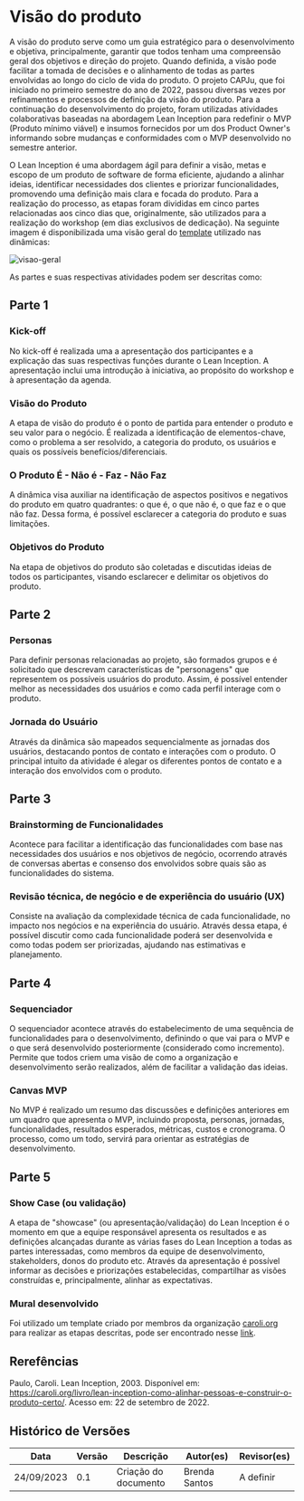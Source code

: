 # Visão do produto

A visão do produto serve como um guia estratégico para o desenvolvimento e objetiva, principalmente, garantir que todos tenham uma compreensão geral dos objetivos e direção do projeto. Quando definida, a visão pode facilitar a tomada de decisões e o alinhamento de todas as partes envolvidas ao longo do ciclo de vida do produto. O projeto CAPJu, que foi iniciado no primeiro semestre do ano de 2022, passou diversas vezes por refinamentos e processos de definição da visão do produto. Para a continuação do desenvolvimento do projeto, foram utilizadas atividades colaborativas baseadas na abordagem Lean Inception para redefinir o MVP (Produto mínimo viável) e insumos fornecidos por um dos Product Owner's informando sobre mudanças e conformidades com o MVP desenvolvido no semestre anterior. 

O Lean Inception é uma abordagem ágil para definir a visão, metas e escopo de um produto de software de forma eficiente, ajudando a alinhar ideias, identificar necessidades dos clientes e priorizar funcionalidades, promovendo uma definição mais clara e focada do produto. Para a realização do processo, as etapas foram divididas em cinco partes relacionadas aos cinco dias que, originalmente, são utilizados para a realização do workshop (em dias exclusivos de dedicação). Na seguinte imagem é disponibilizada uma visão geral do [template](https://app.mural.co/t/unbfgaepsmds202111846/m/unbfgaepsmds202111846/1692910498619/226135c4deaf3fd4c179f53b8bd78ce91cc9362f?sender=uf4a9054fa45150139df41913) utilizado nas dinâmicas: 

![visao-geral](https://media.discordapp.net/attachments/750707734910992535/1155681894302756914/image.png?width=1216&height=616)

As partes e suas respectivas atividades podem ser descritas como:

## Parte 1

### Kick-off

No kick-off é realizada uma a apresentação dos participantes e a explicação das suas respectivas funções durante o Lean Inception. A apresentação inclui uma introdução à iniciativa, ao propósito do workshop e à apresentação da agenda.

### Visão do Produto

A etapa de visão do produto é o ponto de partida para entender o produto e seu valor para o negócio. É realizada a identificação de elementos-chave, como o problema a ser resolvido, a categoria do produto, os usuários e quais os possíveis benefícios/diferenciais.

### O Produto É - Não é - Faz - Não Faz

A dinâmica visa auxiliar na identificação de aspectos positivos e negativos do produto em quatro quadrantes: o que é, o que não é, o que faz e o que não faz.
Dessa forma, é possível esclarecer a categoria do produto e suas limitações.

### Objetivos do Produto

Na etapa de objetivos do produto são coletadas e discutidas ideias de todos os participantes, visando esclarecer e delimitar os objetivos do produto.

## Parte 2

### Personas 

Para definir personas relacionadas ao projeto, são formados grupos e é solicitado que descrevam características de "personagens" que representem os possíveis usuários do produto. Assim, é possível entender melhor as necessidades dos usuários e como cada perfil interage com o produto.

### Jornada do Usuário

Através da dinâmica são mapeados sequencialmente as jornadas dos usuários, destacando pontos de contato e interações com o produto. O principal intuito da atividade é alegar os diferentes pontos de contato e a interação dos envolvidos com o produto.

## Parte 3

### Brainstorming de Funcionalidades

Acontece para facilitar a identificação das funcionalidades com base nas necessidades dos usuários e nos objetivos de negócio, ocorrendo através de conversas abertas e consenso dos envolvidos sobre quais são as funcionalidades do sistema.

### Revisão técnica, de negócio e de experiência do usuário (UX)

Consiste na avaliação da complexidade técnica de cada funcionalidade, no impacto nos negócios e na experiência do usuário. Através dessa etapa, é possível discutir como cada funcionalidade poderá ser desenvolvida e como todas podem ser priorizadas, ajudando nas estimativas e planejamento.

## Parte 4

### Sequenciador

O sequenciador acontece através do estabelecimento de uma sequência de funcionalidades para o desenvolvimento, definindo o que vai para o MVP e o que será desenvolvido posteriormente (considerado como incremento). Permite que todos criem uma visão de como a organização e desenvolvimento serão realizados, além de facilitar a validação das ideias.

### Canvas MVP

No MVP é realizado um resumo das discussões e definições anteriores em um quadro que apresenta o MVP, incluindo proposta, personas, jornadas, funcionalidades, resultados esperados, métricas, custos e cronograma. O processo, como um todo, servirá para orientar as estratégias de desenvolvimento.

## Parte 5

### Show Case (ou validação)

A etapa de "showcase" (ou apresentação/validação) do Lean Inception é o momento em que a equipe responsável apresenta os resultados e as definições alcançadas durante as várias fases do Lean Inception a todas as partes interessadas, como membros da equipe de desenvolvimento, stakeholders, donos do produto etc. Através da apresentação é possível informar as decisões e priorizações estabelecidas, compartilhar as visões construídas e, principalmente, alinhar as expectativas.

### Mural desenvolvido

Foi utilizado um template criado por membros da organização [caroli.org](https://caroli.org/) para realizar as etapas descritas, pode ser encontrado nesse [link](https://app.mural.co/t/unbfgaepsmds202111846/m/unbfgaepsmds202111846/1692910498619/226135c4deaf3fd4c179f53b8bd78ce91cc9362f?sender=uf4a9054fa45150139df41913).

## Rerefências

Paulo, Caroli. Lean Inception, 2003. Disponível em: <a href="https://caroli.org/livro/lean-inception-como-alinhar-pessoas-e-construir-o-produto-certo/">https://caroli.org/livro/lean-inception-como-alinhar-pessoas-e-construir-o-produto-certo/</a>. Acesso em: 22 de setembro de 2022.

## Histórico de Versões

| Data | Versão | Descrição | Autor(es) | Revisor(es) |
| ------------- | ------------- | ------------- | ------------- | ------------- | 
| 24/09/2023 | 0.1 | Criação do documento | Brenda Santos | A definir |

